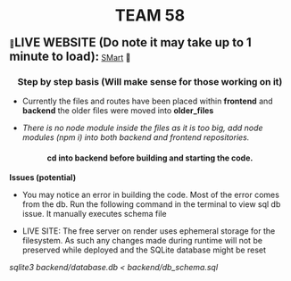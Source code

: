 <h1 align="center">TEAM 58</h1>

🛑<span style="font-size: 1.5em;">**LIVE WEBSITE (Do note it may take up to 1 minute to load):**</span> [SMart](https://smart-k1xu.onrender.com/) 🔴


<h3 align="center">Step by step basis (Will make sense for those working on it)</h3>

- Currently the files and routes have been placed within **frontend** and **backend** the older files were moved into **older_files**

- *There is no node module inside the files as it is too big, add node modules (npm i) into both backend and frontend repositories.*

<h4 align="center">cd into backend before building and starting the code. </h4>


**Issues (potential)**
- You may notice an error in building the code. Most of the error comes from the db. Run the following command in the terminal to view sql db issue. It manually executes schema file

- LIVE SITE: The free server on render uses ephemeral storage for the filesystem. As such any changes made during runtime will not be preserved while deployed and the SQLite database might be reset 


*sqlite3 backend/database.db < backend/db_schema.sql*
